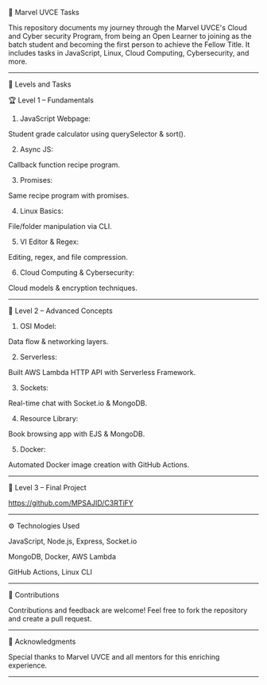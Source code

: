 📁 Marvel UVCE Tasks

This repository documents my journey through the Marvel UVCE's Cloud and Cyber security Program, from being an Open Learner to joining as the batch student and becoming the first person to achieve the Fellow Title. It includes tasks in JavaScript, Linux, Cloud Computing, Cybersecurity, and more.


---

🚀 Levels and Tasks

🏆 Level 1 – Fundamentals

1. JavaScript Webpage:

Student grade calculator using querySelector & sort().




2. Async JS:

Callback function recipe program.




3. Promises:

Same recipe program with promises.




4. Linux Basics:

File/folder manipulation via CLI.




5. VI Editor & Regex:

Editing, regex, and file compression.




6. Cloud Computing & Cybersecurity:

Cloud models & encryption techniques.






---

🏅 Level 2 – Advanced Concepts

1. OSI Model:

Data flow & networking layers.




2. Serverless:

Built AWS Lambda HTTP API with Serverless Framework.




3. Sockets:

Real-time chat with Socket.io & MongoDB.




4. Resource Library:

Book browsing app with EJS & MongoDB.




5. Docker:

Automated Docker image creation with GitHub Actions.






---

🏁 Level 3 – Final Project

https://github.com/MPSAJID/C3RTiFY


---

⚙️ Technologies Used

JavaScript, Node.js, Express, Socket.io

MongoDB, Docker, AWS Lambda

GitHub Actions, Linux CLI



---

🤝 Contributions

Contributions and feedback are welcome! Feel free to fork the repository and create a pull request.


---

🙌 Acknowledgments

Special thanks to Marvel UVCE and all mentors for this enriching experience.


---
